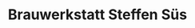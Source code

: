 ---
title: "Brauwerkstatt Steffen Süs"
url: /winterbach-pfalz/brauwerkstatt-steffen-sues/
shop: Getränke
---